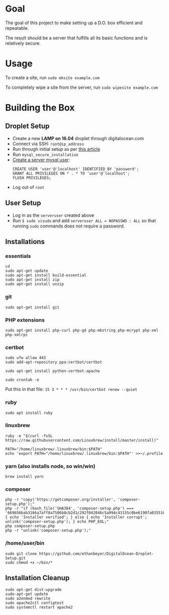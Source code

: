# Goal
The goal of this project to make setting up a D.O. box efficient and repeatable.

The result should be a server that fulfills all its basic functions and is relatively secure.

# Usage
To create a site, run `sudo mksite example.com`

To completely wipe a site from the server, run `sudo wipesite example.com`

# Building the Box
## Droplet Setup
  - Create a new **LAMP on 16.04** droplet through digitalocean.com
  - Connect via SSH: `root@ip_address`
  - Run through initial setup as per [this article][1]
  - Run `mysql_secure_installation`
  - [Create a server mysql user][2]:
    ```mysql
    CREATE USER 'user'@'localhost' IDENTIFIED BY 'password';
    GRANT ALL PRIVILEGES ON * . * TO 'user'@'localhost';
    FLUSH PRIVILEGES;
    ```
  - Log out of `root`

[1]: https://www.digitalocean.com/community/tutorials/initial-server-setup-with-ubuntu-16-04
[2]: https://www.digitalocean.com/community/tutorials/how-to-create-a-new-user-and-grant-permissions-in-mysql

## User Setup
  - Log in as the `serveruser` created above
  - Run `$ sudo visudo` and add `serveruser ALL = NOPASSWD : ALL` so that running `sudo` commands does not require a password.

## Installations
### essentials
    cd
    sudo apt-get update
    sudo apt-get install build-essential
    sudo apt-get install zip
    sudo apt-get install unzip

### git
    sudo apt-get install git

### PHP extensions
    sudo apt-get install php-curl php-gd php-mbstring php-mcrypt php-xml php-xmlrpc

### certbot
    sudo ufw allow 443
    sudo add-apt-repository ppa:certbot/certbot

    sudo apt-get install python-certbot-apache

    sudo crontab -e

Put this in that file: `15 3 * * * /usr/bin/certbot renew --quiet`

### ruby
    sudo apt install ruby

### linuxbrew
    ruby -e "$(curl -fsSL https://raw.githubusercontent.com/Linuxbrew/install/master/install)"

    PATH="/home/linuxbrew/.linuxbrew/bin:$PATH"
    echo 'export PATH="/home/linuxbrew/.linuxbrew/bin:$PATH"' >>~/.profile

### yarn (also installs node, so win/win)
    brew install yarn

### composer
    php -r "copy('https://getcomposer.org/installer', 'composer-setup.php');"
    php -r "if (hash_file('SHA384', 'composer-setup.php') === '669656bab3166a7aff8a7506b8cb2d1c292f042046c5a994c43155c0be6190fa0355160742ab2e1c88d40d5be660b410') { echo 'Installer verified'; } else { echo 'Installer corrupt'; unlink('composer-setup.php'); } echo PHP_EOL;"
    php composer-setup.php
    php -r "unlink('composer-setup.php');"

### /home/user/bin
    sudo git clone https://github.com/ethanbeyer/DigitalOcean-Droplet-Setup.git
    sudo chmod +x ~/bin/*

## Installation Cleanup
    sudo apt-get dist-upgrade
    sudo-apt-get update
    sudo a2enmod rewrite
    sudo apache2ctl configtest
    sudo systemctl restart apache2
